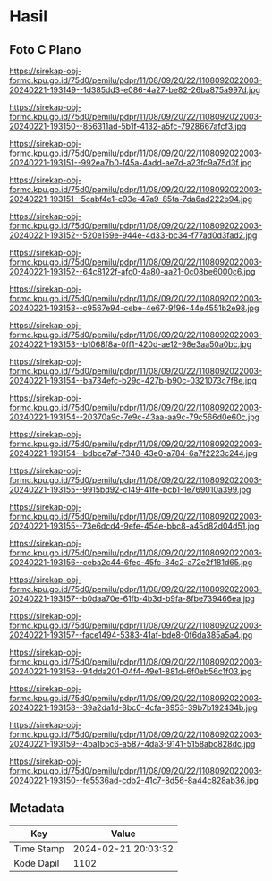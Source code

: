 # Hasil

## Foto C Plano

https://sirekap-obj-formc.kpu.go.id/75d0/pemilu/pdpr/11/08/09/20/22/1108092022003-20240221-193149--1d385dd3-e086-4a27-be82-26ba875a997d.jpg

https://sirekap-obj-formc.kpu.go.id/75d0/pemilu/pdpr/11/08/09/20/22/1108092022003-20240221-193150--856311ad-5b1f-4132-a5fc-7928667afcf3.jpg

https://sirekap-obj-formc.kpu.go.id/75d0/pemilu/pdpr/11/08/09/20/22/1108092022003-20240221-193151--992ea7b0-f45a-4add-ae7d-a23fc9a75d3f.jpg

https://sirekap-obj-formc.kpu.go.id/75d0/pemilu/pdpr/11/08/09/20/22/1108092022003-20240221-193151--5cabf4e1-c93e-47a9-85fa-7da6ad222b94.jpg

https://sirekap-obj-formc.kpu.go.id/75d0/pemilu/pdpr/11/08/09/20/22/1108092022003-20240221-193152--520e159e-944e-4d33-bc34-f77ad0d3fad2.jpg

https://sirekap-obj-formc.kpu.go.id/75d0/pemilu/pdpr/11/08/09/20/22/1108092022003-20240221-193152--64c8122f-afc0-4a80-aa21-0c08be6000c6.jpg

https://sirekap-obj-formc.kpu.go.id/75d0/pemilu/pdpr/11/08/09/20/22/1108092022003-20240221-193153--c9567e94-cebe-4e67-9f96-44e4551b2e98.jpg

https://sirekap-obj-formc.kpu.go.id/75d0/pemilu/pdpr/11/08/09/20/22/1108092022003-20240221-193153--b1068f8a-0ff1-420d-ae12-98e3aa50a0bc.jpg

https://sirekap-obj-formc.kpu.go.id/75d0/pemilu/pdpr/11/08/09/20/22/1108092022003-20240221-193154--ba734efc-b29d-427b-b90c-0321073c7f8e.jpg

https://sirekap-obj-formc.kpu.go.id/75d0/pemilu/pdpr/11/08/09/20/22/1108092022003-20240221-193154--20370a9c-7e9c-43aa-aa9c-79c566d0e60c.jpg

https://sirekap-obj-formc.kpu.go.id/75d0/pemilu/pdpr/11/08/09/20/22/1108092022003-20240221-193154--bdbce7af-7348-43e0-a784-6a7f2223c244.jpg

https://sirekap-obj-formc.kpu.go.id/75d0/pemilu/pdpr/11/08/09/20/22/1108092022003-20240221-193155--9915bd92-c149-41fe-bcb1-1e769010a399.jpg

https://sirekap-obj-formc.kpu.go.id/75d0/pemilu/pdpr/11/08/09/20/22/1108092022003-20240221-193155--73e6dcd4-9efe-454e-bbc8-a45d82d04d51.jpg

https://sirekap-obj-formc.kpu.go.id/75d0/pemilu/pdpr/11/08/09/20/22/1108092022003-20240221-193156--ceba2c44-6fec-45fc-84c2-a72e2f181d65.jpg

https://sirekap-obj-formc.kpu.go.id/75d0/pemilu/pdpr/11/08/09/20/22/1108092022003-20240221-193157--b0daa70e-61fb-4b3d-b9fa-8fbe739466ea.jpg

https://sirekap-obj-formc.kpu.go.id/75d0/pemilu/pdpr/11/08/09/20/22/1108092022003-20240221-193157--face1494-5383-41af-bde8-0f6da385a5a4.jpg

https://sirekap-obj-formc.kpu.go.id/75d0/pemilu/pdpr/11/08/09/20/22/1108092022003-20240221-193158--94dda201-04f4-49e1-881d-6f0eb56c1f03.jpg

https://sirekap-obj-formc.kpu.go.id/75d0/pemilu/pdpr/11/08/09/20/22/1108092022003-20240221-193158--39a2da1d-8bc0-4cfa-8953-39b7b192434b.jpg

https://sirekap-obj-formc.kpu.go.id/75d0/pemilu/pdpr/11/08/09/20/22/1108092022003-20240221-193159--4ba1b5c6-a587-4da3-9141-5158abc828dc.jpg

https://sirekap-obj-formc.kpu.go.id/75d0/pemilu/pdpr/11/08/09/20/22/1108092022003-20240221-193150--fe5536ad-cdb2-41c7-8d56-8a44c828ab36.jpg


## Metadata

| Key        | Value               |
| ---------- | ------------------- |
| Time Stamp | 2024-02-21 20:03:32 |
| Kode Dapil | 1102                |




